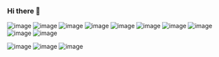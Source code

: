 ### Hi there 👋

![image](https://user-images.githubusercontent.com/73430686/118494852-f1cfbc80-b6f8-11eb-86ba-b01687ebb7e6.png)
![image](https://user-images.githubusercontent.com/73430686/118494933-0a3fd700-b6f9-11eb-9973-b2ce23edd2b8.png)
![image](https://user-images.githubusercontent.com/73430686/118494960-1330a880-b6f9-11eb-9ec0-cfbf98e01295.png)
![image](https://user-images.githubusercontent.com/73430686/118494991-1af04d00-b6f9-11eb-9a2f-680aa72a584e.png)
![image](https://user-images.githubusercontent.com/73430686/118495016-23488800-b6f9-11eb-8221-098b759d6842.png)
![image](https://user-images.githubusercontent.com/73430686/118495045-2c395980-b6f9-11eb-9d1c-b25d57b30ccc.png)
![image](https://user-images.githubusercontent.com/73430686/118495061-322f3a80-b6f9-11eb-9e8a-cc3562d5c8a1.png)
![image](https://user-images.githubusercontent.com/73430686/118495119-43784700-b6f9-11eb-983f-8df23b05bbb7.png)
![image](https://user-images.githubusercontent.com/73430686/118495237-64409c80-b6f9-11eb-84ef-3ef21ce10767.png)
![image](https://user-images.githubusercontent.com/73430686/118495290-702c5e80-b6f9-11eb-9da5-1587aca1d317.png)

![image](https://user-images.githubusercontent.com/73430686/118494913-02803280-b6f9-11eb-97c3-7b10b49513a5.png)
![image](https://user-images.githubusercontent.com/73430686/118495140-4a9f5500-b6f9-11eb-8732-6399fd1126de.png)
![image](https://user-images.githubusercontent.com/73430686/118495197-57bc4400-b6f9-11eb-8841-55c4c9289c4e.png)


<!--
**EzequielRomio/EzequielRomio** is a ✨ _special_ ✨ repository because its `README.md` (this file) appears on your GitHub profile.

Here are some ideas to get you started:

- 🔭 I’m currently working on ...
- 🌱 I’m currently learning ...
- 👯 I’m looking to collaborate on ...
- 🤔 I’m looking for help with ...
- 💬 Ask me about ...
- 📫 How to reach me: ...
- 😄 Pronouns: ...
- ⚡ Fun fact: ...
-->
